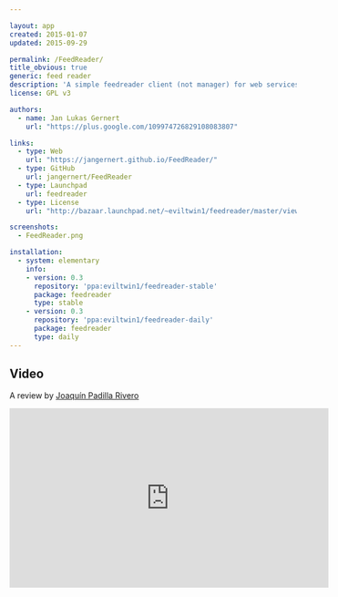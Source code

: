 ```yaml
---

layout: app
created: 2015-01-07
updated: 2015-09-29

permalink: /FeedReader/
title_obvious: true
generic: feed reader
description: 'A simple feedreader client (not manager) for web services like Tiny Tiny RSS or Feedly.'
license: GPL v3

authors:
  - name: Jan Lukas Gernert
    url: "https://plus.google.com/109974726829108083807"

links:
  - type: Web
    url: "https://jangernert.github.io/FeedReader/"
  - type: GitHub
    url: jangernert/FeedReader
  - type: Launchpad
    url: feedreader
  - type: License
    url: "http://bazaar.launchpad.net/~eviltwin1/feedreader/master/view/head:/COPYING"

screenshots:
  - FeedReader.png

installation:
  - system: elementary
    info:
    - version: 0.3
      repository: 'ppa:eviltwin1/feedreader-stable'
      package: feedreader
      type: stable
    - version: 0.3
      repository: 'ppa:eviltwin1/feedreader-daily'
      package: feedreader
      type: daily
---
```

## Video
A review by [Joaquín Padilla Rivero](https://www.youtube.com/channel/UC_im4PuM9ViTNjaUf2cXmgg)

<iframe width="560" height="315" src="https://www.youtube.com/embed/RuGVn31Oh8k" frameborder="0" allowfullscreen></iframe>
